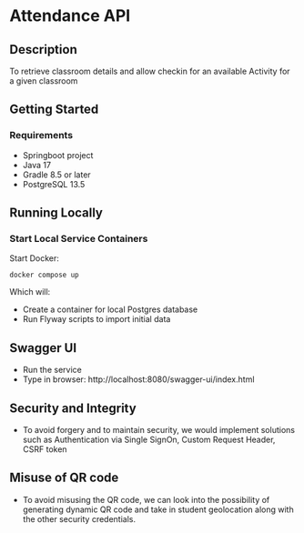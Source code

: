 # Attendance API

## Description
To retrieve classroom details and allow checkin for an available Activity for a given classroom

## Getting Started

### Requirements
* Springboot project
* Java 17
* Gradle 8.5 or later
* PostgreSQL 13.5

## Running Locally

### Start Local Service Containers

Start Docker:

```shell
docker compose up
```

Which will:

* Create a container for local Postgres database
* Run Flyway scripts to import initial data

## Swagger UI

* Run the service
* Type in browser: http://localhost:8080/swagger-ui/index.html

## Security and Integrity

* To avoid forgery and to maintain security, we would implement solutions such as Authentication via Single SignOn, Custom Request Header, CSRF token

## Misuse of QR code

* To avoid misusing the QR code, we can look into the possibility of generating dynamic QR code and take in student geolocation along with the other security credentials.
